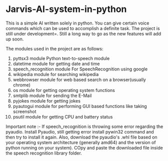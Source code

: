 # Jarvis-AI-system-in-python
This is a simple AI written solely in python. You can give certain voice commands which can be used to accomplish a definite task.
The project is still under development=. Still a long way to go as the new features will add up soon.

The modules used in the project are as follows:

1. pyttsx3 module Python text-to-speech module
2. datetime module for getting date and time
3. speech_recognition module For SpeechRecognition using google
4. wikipedia module for searching wikipedia
5. webbrowser module for web based search on a browser(usually chrome)
6. os module for getting operating system functions
7. smtplib module for sending the E-Mail
8. pyjokes module for getting jokes
9. pyautogui module for performing GUI based functions like taking screenshot
10. psutil module for getting CPU and battery status


Important note :-
If speech_recognition is throwing some error regarding the pyaudio. Install Pyaudio, still getting error install pywin32 command and then try to install it again. Also, download the pyaudio's .whl file based on your operating system architecture (generally amd64) and the version of python running on your system). COpy and paste the downloaded file inside the speech recognition library folder. 
